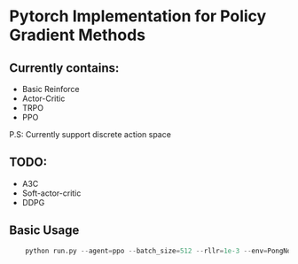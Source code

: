 # Pytorch Implementation for Policy Gradient Methods

## Currently contains:
* Basic Reinforce
* Actor-Critic
* TRPO
* PPO

P.S: Currently support discrete action space

## TODO:
* A3C
* Soft-actor-critic
* DDPG

## Basic Usage
```python
    python run.py --agent=ppo --batch_size=512 --rllr=1e-3 --env=PongNoFrameskip-v4
```
